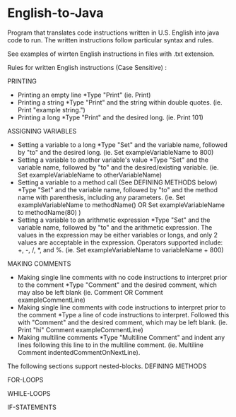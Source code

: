 # English-to-Java

Program that translates code instructions written in U.S. English into java code to run. The written instructions follow particular syntax and rules.

See examples of wirrten English instructions in files with .txt extension. 


Rules for written English instructions (Case Sensitive) :

PRINTING
- Printing an empty line
  *Type "Print" (ie. Print)
- Printing a string
  *Type "Print" and the string within double quotes. (ie. Print "example string.")
- Printing a long
  *Type "Print" and the desired long. (ie. Print 101)
  
ASSIGNING VARIABLES
- Setting a variable to a long
  *Type "Set" and the variable name, followed by "to" and the desired long. (ie. Set exampleVariableName to 800)
- Setting a variable to another variable's value
  *Type "Set" and the variable name, followed by "to" and the desired/existing variable. (ie. Set exampleVariableName to otherVariableName)
- Setting a variable to a method call (See DEFINING METHODS below)
  *Type "Set" and the variable name, followed by "to" and the method name with parenthesis, including any parameters. (ie. Set exampleVariableName to methodName() OR  Set exampleVariableName to methodName(80) )
- Setting a variable to an arithmetic expression
  *Type "Set" and the variable name, followed by "to" and the arithmetic expression. The values in the expression may be either variables or longs, and only 2 values are acceptable in the expression. Operators supported include: +, -, /, *, and %. (ie. Set exampleVariableName to variableName + 800)
  
MAKING COMMENTS
- Making single line comments with no code instructions to interpret prior to the comment
 *Type "Comment" and the desired comment, which may also be left blank (ie. Comment OR Comment exampleCommentLine)
- Making single line comments with code instructions to interpret prior to the comment
 *Type a line of code instructions to interpret. Followed this with "Comment" and the desired comment, which may be left blank. (ie. Print "hi" Comment exampleCommentLine)
- Making multiline comments
 *Type "Multiline Comment" and indent any lines following this line to in the multiline comment. (ie. Multiline Comment indentedCommentOnNextLine).
 
The following sections support nested-blocks.
DEFINING METHODS

FOR-LOOPS

WHILE-LOOPS

IF-STATEMENTS
 
 
 
 
  
  
  
 
  
 


